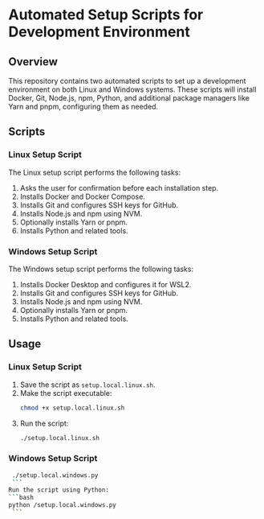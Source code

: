 # Automated Setup Scripts for Development Environment

## Overview

This repository contains two automated scripts to set up a development environment on both Linux and Windows systems. These scripts will install Docker, Git, Node.js, npm, Python, and additional package managers like Yarn and pnpm, configuring them as needed.

## Scripts

### Linux Setup Script

The Linux setup script performs the following tasks:
1. Asks the user for confirmation before each installation step.
2. Installs Docker and Docker Compose.
3. Installs Git and configures SSH keys for GitHub.
4. Installs Node.js and npm using NVM.
5. Optionally installs Yarn or pnpm.
6. Installs Python and related tools.

### Windows Setup Script

The Windows setup script performs the following tasks:
1. Installs Docker Desktop and configures it for WSL2.
2. Installs Git and configures SSH keys for GitHub.
3. Installs Node.js and npm using NVM.
4. Optionally installs Yarn or pnpm.
5. Installs Python and related tools.

## Usage

### Linux Setup Script

1. Save the script as `setup.local.linux.sh`.
2. Make the script executable:
    ```bash
    chmod +x setup.local.linux.sh
    ```
3. Run the script:
    ```bash
    ./setup.local.linux.sh
    ```
    
### Windows Setup Script
   ```bash
    ./setup.local.windows.py
    ```
Run the script using Python:
   ```bash
python /setup.local.windows.py
    ```
